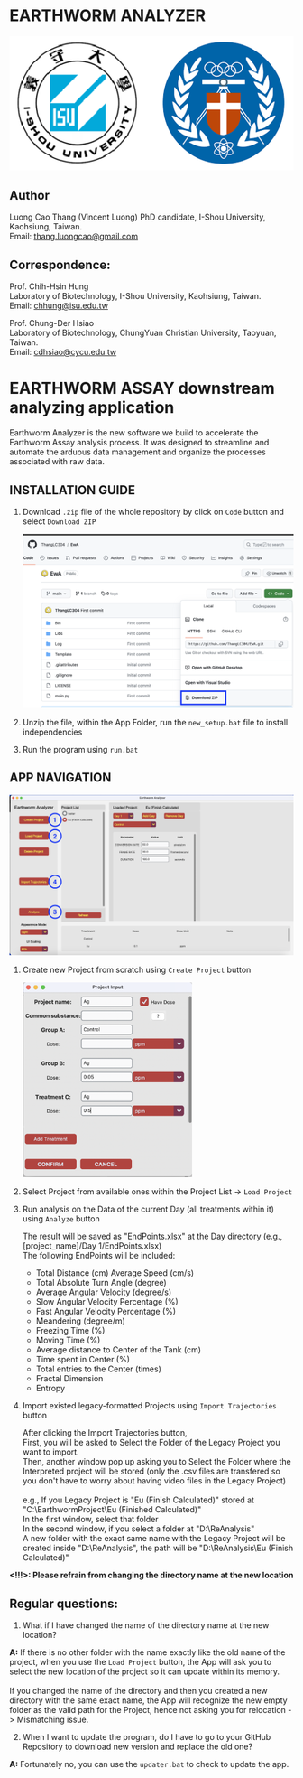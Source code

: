 # EARTHWORM ANALYZER

![alt text](https://github.com/ThangLC304/SpiderID_APP/blob/main/bin/support/universities.png?raw=true)

## Author

Luong Cao Thang (Vincent Luong)
PhD candidate, I-Shou University, Kaohsiung, Taiwan.  
Email: [thang.luongcao@gmail.com](mailto:thang.luongcao@gmail.com)  

## Correspondence:

Prof. Chih-Hsin Hung  
Laboratory of Biotechnology, I-Shou University, Kaohsiung, Taiwan.  
Email: [chhung@isu.edu.tw](mailto:chhung@isu.edu.tw)  

Prof. Chung-Der Hsiao  
Laboratory of Biotechnology, ChungYuan Christian University, Taoyuan, Taiwan.  
Email: [cdhsiao@cycu.edu.tw](mailto:cdhsiao@cycu.edu.tw)  


# EARTHWORM ASSAY downstream analyzing application
Earthworm Analyzer is the new software we build to accelerate the Earthworm Assay analysis process. It was designed to streamline and automate the arduous data management and organize the processes associated with raw data.

## INSTALLATION GUIDE

1. Download ```.zip``` file of the whole repository by click on ```Code``` button and select ```Download ZIP```

    ![download_button](https://github.com/ThangLC304/EwA/blob/main/Bin/support/download_button.png)

2. Unzip the file, within the App Folder, run the ```new_setup.bat``` file to install independencies

3. Run the program using ```run.bat```

## APP NAVIGATION

![App_Screen](https://github.com/ThangLC304/EwA/blob/main/Bin/support/app_screen.png)


1. Create new Project from scratch using ```Create Project``` button


    <img src="https://github.com/ThangLC304/EwA/blob/main/Bin/support/create_project.png" alt="image" width="300" height="auto">

    <!-- ![create_project](https://github.com/ThangLC304/EwA/blob/main/Bin/support/create_project.png) -->

2. Select Project from available ones within the Project List -> ```Load Project```

3. Run analysis on the Data of the current Day (all treatments within it) using ```Analyze``` button

    The result will be saved as "EndPoints.xlsx" at the Day directory (e.g., [project_name]/Day 1/EndPoints.xlsx) <br>
    The following EndPoints will be included: <br>

    - Total Distance (cm)	Average Speed (cm/s) <br>
    - Total Absolute Turn Angle (degree) <br>
    - Average Angular Velocity (degree/s) <br>
    - Slow Angular Velocity Percentage (%) <br>
    - Fast Angular Velocity Percentage (%) <br>
    - Meandering (degree/m) <br>
    - Freezing Time (%) <br>
    - Moving Time (%) <br>
    - Average distance to Center of the Tank (cm) <br>
    - Time spent in Center (%) <br>
    - Total entries to the Center (times) <br>
    - Fractal Dimension <br>
    - Entropy <br>

4. Import existed legacy-formatted Projects using ```Import Trajectories``` button

    After clicking the Import Trajectories button, <br>
    First, you will be asked to Select the Folder of the Legacy Project you want to import. <br>
    Then, another window pop up asking you to Select the Folder where the Interpreted project will be stored (only the .csv files are transfered so you don't have to worry about having video files in the Legacy Project) <br>
    <br>
    e.g., If you Legacy Project is "Eu (Finish Calculated)" stored at "C:\EarthwormProject\Eu (Finished Calculated)" <br>
    In the first window, select that folder <br>
    In the second window, if you select a folder at "D:\ReAnalysis" <br>
    A new folder with the exact same name with the Legacy Project will be created inside "D:\ReAnalysis", the path will be "D:\ReAnalysis\Eu (Finish Calculated)" <br>

**<!!!>: Please refrain from changing the directory name at the new location**



## Regular questions:

1. What if I have changed the name of the directory name at the new location?

**A:** If there is no other folder with the name exactly like the old name of the project, when you use the ```Load Project``` button, the App will ask you to select the new location of the project so it can update within its memory. <br>
<br>
If you changed the name of the directory and then you created a new directory with the same exact name, the App will recognize the new empty folder as the valid path for the Project, hence not asking you for relocation -> Mismatching issue.

2. When I want to update the program, do I have to go to your GitHub Repository to download new version and replace the old one?

**A:** Fortunately no, you can use the ```updater.bat``` to check to update the app.




